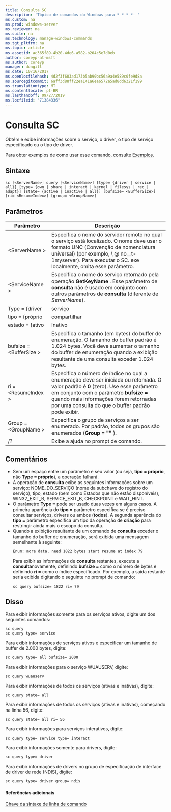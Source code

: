 ```yaml
---
title: Consulta SC
description: 'Tópico de comandos do Windows para * * * *- '
ms.custom: na
ms.prod: windows-server
ms.reviewer: na
ms.suite: na
ms.technology: manage-windows-commands
ms.tgt_pltfrm: na
ms.topic: article
ms.assetid: ac365f89-4b20-4de6-a582-b204c5e7d0eb
author: coreyp-at-msft
ms.author: coreyp
manager: dongill
ms.date: 10/16/2017
ms.openlocfilehash: 4d2f3f603ad173b5ab90bc56a9a4e589c0fe9d8a
ms.sourcegitcommit: 6aff3d88ff22ea141a6ea6572a5ad8dd6321f199
ms.translationtype: MT
ms.contentlocale: pt-BR
ms.lasthandoff: 09/27/2019
ms.locfileid: "71384336"
---
```

# <a name="sc-query"></a>Consulta SC



Obtém e exibe informações sobre o serviço, o driver, o tipo de serviço especificado ou o tipo de driver.

Para obter exemplos de como usar esse comando, consulte [Exemplos](#BKMK_examples).

## <a name="syntax"></a>Sintaxe

```
sc [<ServerName>] query [<ServiceName>] [type= {driver | service | all}] [type= {own | share | interact | kernel | filesys | rec | adapt}] [state= {active | inactive | all}] [bufsize= <BufferSize>] [ri= <ResumeIndex>] [group= <GroupName>]
```

## <a name="parameters"></a>Parâmetros

|       Parâmetro        |                                                                                                                          Descrição                                                                                                                          |
|------------------------|---------------------------------------------------------------------------------------------------------------------------------------------------------------------------------------------------------------------------------------------------------------|
|     \<ServerName >      |                       Especifica o nome do servidor remoto no qual o serviço está localizado. O nome deve usar o formato UNC (Convenção de nomenclatura universal) (por exemplo, \\ @ no__t-1myserver). Para executar o SC. exe localmente, omita esse parâmetro.                        |
|     \<ServiceName >     |                                      Especifica o nome do serviço retornado pela operação **GetKeyName** . Esse parâmetro de **consulta** não é usado em conjunto com outros parâmetros de **consulta** (diferente de *ServerName*).                                      |
|     Type = {driver      |                                                                                                                            serviço                                                                                                                            |
|       tipo = {próprio       |                                                                                                                             compartilhar                                                                                                                             |
|     estado = {ativo     |                                                                                                                           Inativo                                                                                                                            |
| bufsize = \<BufferSize > |                     Especifica o tamanho (em bytes) do buffer de enumeração. O tamanho do buffer padrão é 1.024 bytes. Você deve aumentar o tamanho do buffer de enumeração quando a exibição resultante de uma consulta exceder 1.024 bytes.                      |
|   ri = \<ResumeIndex >   | Especifica o número de índice no qual a enumeração deve ser iniciada ou retomada. O valor padrão é **0** (zero). Use esse parâmetro em conjunto com o parâmetro **bufsize =** quando mais informações forem retornadas por uma consulta do que o buffer padrão pode exibir. |
|  Group = \<GroupName >   |                                                                             Especifica o grupo de serviços a ser enumerado. Por padrão, todos os grupos são enumerados (**Group = ""** ).                                                                              |
|           /?           |                                                                                                             Exibe a ajuda no prompt de comando.                                                                                                              |

## <a name="remarks"></a>Comentários

- Sem um espaço entre um parâmetro e seu valor (ou seja, **tipo = próprio**, não **Type = próprio**), a operação falhará.
- A operação de **consulta** exibe as seguintes informações sobre um serviço: NOME_DO_SERVIÇO (nome da subchave do registro do serviço), tipo, estado (bem como Estados que não estão disponíveis), WIN32_EXIT_B, SERVICE_EXIT_B, CHECKPOINT e WAIT_HINT.
- O parâmetro **Type =** pode ser usado duas vezes em alguns casos. A primeira aparência do **tipo =** parâmetro especifica se é preciso consultar serviços, drivers ou ambos (**todos**). A segunda aparência do **tipo =** parâmetro especifica um tipo da operação de **criação** para restringir ainda mais o escopo da consulta.
- Quando a exibição resultante de um comando de **consulta** exceder o tamanho do buffer de enumeração, será exibida uma mensagem semelhante à seguinte:  
  ```
  Enum: more data, need 1822 bytes start resume at index 79
  ```  
  Para exibir as informações de **consulta** restantes, execute a **consulta**novamente, definindo **bufsize =** como o número de bytes e definindo **ri =** como o índice especificado. Por exemplo, a saída restante seria exibida digitando o seguinte no prompt de comando:  
  ```
  sc query bufsize= 1822 ri= 79
  ```

## <a name="BKMK_examples"></a>Disso

Para exibir informações somente para os serviços ativos, digite um dos seguintes comandos:
```
sc query
sc query type= service
```
Para exibir informações de serviços ativos e especificar um tamanho de buffer de 2.000 bytes, digite:
```
sc query type= all bufsize= 2000
```
Para exibir informações para o serviço WUAUSERV, digite:
```
sc query wuauserv
```
Para exibir informações de todos os serviços (ativas e inativas), digite:
```
sc query state= all
```
Para exibir informações de todos os serviços (ativas e inativas), começando na linha 56, digite:
```
sc query state= all ri= 56
```
Para exibir informações para serviços interativos, digite:
```
sc query type= service type= interact
```
Para exibir informações somente para drivers, digite:
```
sc query type= driver
```
Para exibir informações de drivers no grupo de especificação de interface de driver de rede (NDIS), digite:
```
sc query type= driver group= ndis
```

#### <a name="additional-references"></a>Referências adicionais

[Chave da sintaxe de linha de comando](command-line-syntax-key.md)